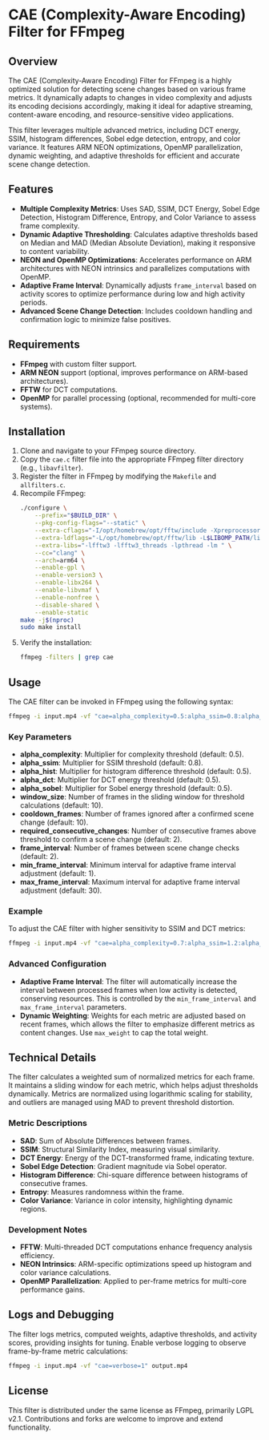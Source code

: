 
# CAE (Complexity-Aware Encoding) Filter for FFmpeg

## Overview
The CAE (Complexity-Aware Encoding) Filter for FFmpeg is a highly optimized solution for detecting scene changes based on various frame metrics. It dynamically adapts to changes in video complexity and adjusts its encoding decisions accordingly, making it ideal for adaptive streaming, content-aware encoding, and resource-sensitive video applications.

This filter leverages multiple advanced metrics, including DCT energy, SSIM, histogram differences, Sobel edge detection, entropy, and color variance. It features ARM NEON optimizations, OpenMP parallelization, dynamic weighting, and adaptive thresholds for efficient and accurate scene change detection.

## Features
- **Multiple Complexity Metrics**: Uses SAD, SSIM, DCT Energy, Sobel Edge Detection, Histogram Difference, Entropy, and Color Variance to assess frame complexity.
- **Dynamic Adaptive Thresholding**: Calculates adaptive thresholds based on Median and MAD (Median Absolute Deviation), making it responsive to content variability.
- **NEON and OpenMP Optimizations**: Accelerates performance on ARM architectures with NEON intrinsics and parallelizes computations with OpenMP.
- **Adaptive Frame Interval**: Dynamically adjusts `frame_interval` based on activity scores to optimize performance during low and high activity periods.
- **Advanced Scene Change Detection**: Includes cooldown handling and confirmation logic to minimize false positives.

## Requirements
- **FFmpeg** with custom filter support.
- **ARM NEON** support (optional, improves performance on ARM-based architectures).
- **FFTW** for DCT computations.
- **OpenMP** for parallel processing (optional, recommended for multi-core systems).

## Installation
1. Clone and navigate to your FFmpeg source directory.
2. Copy the `cae.c` filter file into the appropriate FFmpeg filter directory (e.g., `libavfilter`).
3. Register the filter in FFmpeg by modifying the `Makefile` and `allfilters.c`.
4. Recompile FFmpeg:
    ```bash
    ./configure \
		--prefix="$BUILD_DIR" \
		--pkg-config-flags="--static" \
		--extra-cflags="-I/opt/homebrew/opt/fftw/include -Xpreprocessor -fopenmp -I$LIBOMP_PATH/include" \
		--extra-ldflags="-L/opt/homebrew/opt/fftw/lib -L$LIBOMP_PATH/lib  -lomp" \
		--extra-libs="-lfftw3 -lfftw3_threads -lpthread -lm " \
		--cc="clang" \
		--arch=arm64 \
		--enable-gpl \
		--enable-version3 \
		--enable-libx264 \
		--enable-libvmaf \
		--enable-nonfree \
		--disable-shared \
		--enable-static
    make -j$(nproc)
    sudo make install
    ```
5. Verify the installation:
    ```bash
    ffmpeg -filters | grep cae
    ```

## Usage
The CAE filter can be invoked in FFmpeg using the following syntax:

```bash
ffmpeg -i input.mp4 -vf "cae=alpha_complexity=0.5:alpha_ssim=0.8:alpha_hist=0.5" output.mp4
```

### Key Parameters
- **alpha_complexity**: Multiplier for complexity threshold (default: 0.5).
- **alpha_ssim**: Multiplier for SSIM threshold (default: 0.8).
- **alpha_hist**: Multiplier for histogram difference threshold (default: 0.5).
- **alpha_dct**: Multiplier for DCT energy threshold (default: 0.5).
- **alpha_sobel**: Multiplier for Sobel energy threshold (default: 0.5).
- **window_size**: Number of frames in the sliding window for threshold calculations (default: 10).
- **cooldown_frames**: Number of frames ignored after a confirmed scene change (default: 10).
- **required_consecutive_changes**: Number of consecutive frames above threshold to confirm a scene change (default: 2).
- **frame_interval**: Number of frames between scene change checks (default: 2).
- **min_frame_interval**: Minimum interval for adaptive frame interval adjustment (default: 1).
- **max_frame_interval**: Maximum interval for adaptive frame interval adjustment (default: 30).

### Example
To adjust the CAE filter with higher sensitivity to SSIM and DCT metrics:

```bash
ffmpeg -i input.mp4 -vf "cae=alpha_complexity=0.7:alpha_ssim=1.2:alpha_dct=1.0:window_size=15" output.mp4
```

### Advanced Configuration
- **Adaptive Frame Interval**: The filter will automatically increase the interval between processed frames when low activity is detected, conserving resources. This is controlled by the `min_frame_interval` and `max_frame_interval` parameters.
- **Dynamic Weighting**: Weights for each metric are adjusted based on recent frames, which allows the filter to emphasize different metrics as content changes. Use `max_weight` to cap the total weight.

## Technical Details
The filter calculates a weighted sum of normalized metrics for each frame. It maintains a sliding window for each metric, which helps adjust thresholds dynamically. Metrics are normalized using logarithmic scaling for stability, and outliers are managed using MAD to prevent threshold distortion.

### Metric Descriptions
- **SAD**: Sum of Absolute Differences between frames.
- **SSIM**: Structural Similarity Index, measuring visual similarity.
- **DCT Energy**: Energy of the DCT-transformed frame, indicating texture.
- **Sobel Edge Detection**: Gradient magnitude via Sobel operator.
- **Histogram Difference**: Chi-square difference between histograms of consecutive frames.
- **Entropy**: Measures randomness within the frame.
- **Color Variance**: Variance in color intensity, highlighting dynamic regions.

### Development Notes
- **FFTW**: Multi-threaded DCT computations enhance frequency analysis efficiency.
- **NEON Intrinsics**: ARM-specific optimizations speed up histogram and color variance calculations.
- **OpenMP Parallelization**: Applied to per-frame metrics for multi-core performance gains.

## Logs and Debugging
The filter logs metrics, computed weights, adaptive thresholds, and activity scores, providing insights for tuning. Enable verbose logging to observe frame-by-frame metric calculations:

```bash
ffmpeg -i input.mp4 -vf "cae=verbose=1" output.mp4
```

## License
This filter is distributed under the same license as FFmpeg, primarily LGPL v2.1. Contributions and forks are welcome to improve and extend functionality.
